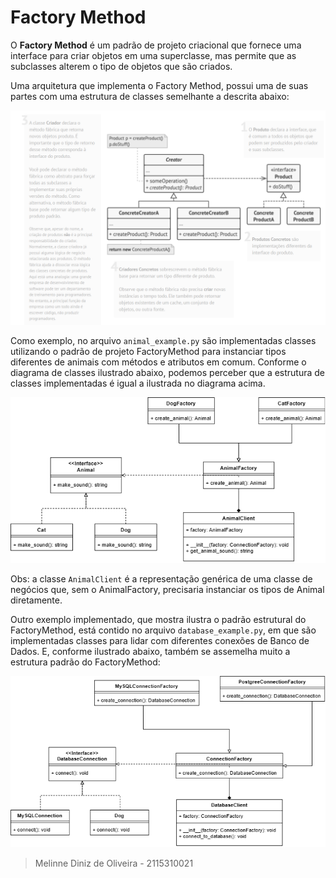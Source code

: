 # Factory Method

O **Factory Method** é um padrão de projeto
criacional que fornece uma interface para criar objetos em uma superclasse, mas permite que as subclasses alterem o tipo de objetos que são criados.

Uma arquitetura que implementa o Factory Method, possui uma de suas partes com uma estrutura de classes semelhante a descrita abaixo:

<img width="600" src="./img/base_diagram.png"/>

Como exemplo, no arquivo ```animal_example.py``` são implementadas classes utilizando o padrão de projeto FactoryMethod para instanciar tipos diferentes de animais com métodos e atributos em comum. Conforme o diagrama de classes ilustrado abaixo, podemos perceber que a estrutura de classes implementadas é igual a ilustrada no diagrama acima.

<img width="600" src="./img/animal_diagram.png"/>

Obs: a classe ```AnimalClient``` é a representação genérica de uma classe de negócios que, sem o AnimalFactory, precisaria instanciar os tipos de Animal diretamente.


Outro exemplo implementado, que mostra ilustra o padrão estrutural do FactoryMethod, está contido no arquivo ```database_example.py```, em que são implementadas classes para lidar com diferentes conexões de Banco de Dados. E, conforme ilustrado abaixo, também se assemelha muito a estrutura padrão do FactoryMethod:

<img width="600" src="./img/database_diagram.png"/>


> Melinne Diniz de Oliveira - 2115310021



